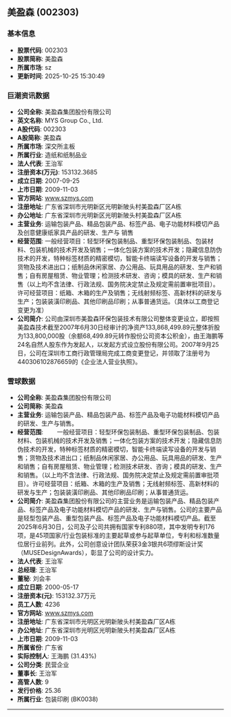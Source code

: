 ## 美盈森 (002303)

### 基本信息

- **股票代码**: 002303
- **股票简称**: 美盈森
- **所属市场**: sz
- **更新时间**: 2025-10-25 15:30:49

### 巨潮资讯数据

- **公司全称**: 美盈森集团股份有限公司
- **英文名称**: MYS Group Co., Ltd.
- **A股代码**: 002303
- **A股简称**: 美盈森
- **所属市场**: 深交所主板
- **所属行业**: 造纸和纸制品业
- **法人代表**: 王治军
- **注册资本(万元)**: 153132.3685
- **成立日期**: 2007-09-25
- **上市日期**: 2009-11-03
- **官方网站**: www.szmys.com
- **注册地址**: 广东省深圳市光明新区光明新陂头村美盈森厂区A栋
- **办公地址**: 广东省深圳市光明新区光明新陂头村美盈森厂区A栋
- **主营业务**: 运输包装产品、精品包装产品、标签产品、电子功能材料模切产品及创意健康纸家具产品的研发、生产与 销售
- **经营范围**: 一般经营项目：轻型环保包装制品、重型环保包装制品、包装材料、包装机械的技术开发及销售；一体化包装方案的技术开发；隐藏信息防伪技术的开发，特种标签材质的精密模切，智能卡终端读写设备的开发与销售；货物及技术进出口；纸制品休闲家居、办公用品、玩具用品的研发、生产和销售；自有房屋租赁、物业管理；检测技术研发、咨询；模具的研发、生产和销售（以上均不含法律、行政法规、国务院决定禁止及规定需前置审批项目）。许可经营项目：纸箱、木箱的生产及销售；无线射频标签、高新材料的研发与生产；包装装潢印刷品、其他印刷品印刷；从事普通货运。（具体以工商登记变更为准）
- **公司简介**: 公司由深圳市美盈森环保包装技术有限公司整体变更设立，即按照美盈森技术截至2007年6月30日经审计的净资产133,868,499.89元整体折股为133,800,000股（余额68,499.89元转作股份公司资本公积金），由王海鹏等24名自然人股东作为发起人，以发起方式设立股份有限公司。2007年9月25日，公司在深圳市工商行政管理局完成工商变更登记，并领取了注册号为440306102876659的《企业法人营业执照》。

### 雪球数据

- **公司全称**: 美盈森集团股份有限公司
- **公司简称**: 美盈森
- **主营业务**: 运输包装产品、精品包装产品、标签产品及电子功能材料模切产品的研发、生产与销售。
- **经营范围**: 　　一般经营项目：轻型环保包装制品、重型环保包装制品、包装材料、包装机械的技术开发及销售；一体化包装方案的技术开发；隐藏信息防伪技术的开发，特种标签材质的精密模切，智能卡终端读写设备的开发与销售；货物及技术进出口；纸制品休闲家居、办公用品、玩具用品的研发、生产和销售；自有房屋租赁、物业管理；检测技术研发、咨询；模具的研发、生产和销售。（以上均不含法律、行政法规、国务院决定禁止及规定需前置审批项目）。许可经营项目：纸箱、木箱的生产及销售；无线射频标签、高新材料的研发与生产；包装装潢印刷品、其他印刷品印刷；从事普通货运。
- **公司简介**: 美盈森集团股份有限公司的主营业务是运输包装产品、精品包装产品、标签产品及电子功能材料模切产品的研发、生产与销售。公司的主要产品是轻型包装产品、重型包装产品、标签产品及电子功能材料模切产品。截至2025年6月30日，公司及子公司共拥有国家专利880项，其中发明专利176项，是45项国家/行业包装标准的主要起草或参与起草单位，专利和标准数量位居行业前列。此外，公司创意设计团队荣获3金3银共6项缪斯设计奖（MUSEDesignAwards），彰显了公司的设计实力。
- **法人代表**: 王治军
- **总经理**: 王治军
- **董秘**: 刘会丰
- **成立日期**: 2000-05-17
- **注册资本(元)**: 153132.37万元
- **员工人数**: 4236
- **官方网站**: www.szmys.com
- **注册地址**: 广东省深圳市光明区光明新陂头村美盈森厂区A栋
- **办公地址**: 广东省深圳市光明区光明新陂头村美盈森厂区A栋
- **上市日期**: 2009-11-03
- **所属省份**: 广东省
- **实际控制人**: 王海鹏 (31.43%)
- **公司分类**: 民营企业
- **董事长**: 王治军
- **高管人数**: 9
- **发行价格**: 25.36
- **所属行业**: 包装印刷 (BK0038)

---